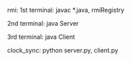 rmi:
  1st terminal: 
    javac *.java,
    rmiRegistry
    
  2nd terminal:
  java Server

  3rd terminal:
  java Client


clock_sync: python server.py, client.py
